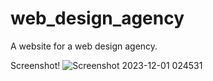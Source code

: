 # web_design_agency
A website for a web design agency.

Screenshot!
![Screenshot 2023-12-01 024531](https://github.com/abitha0020/web_design_agency/assets/132005925/63a7efee-5646-41ba-8f74-e2a483008760)
